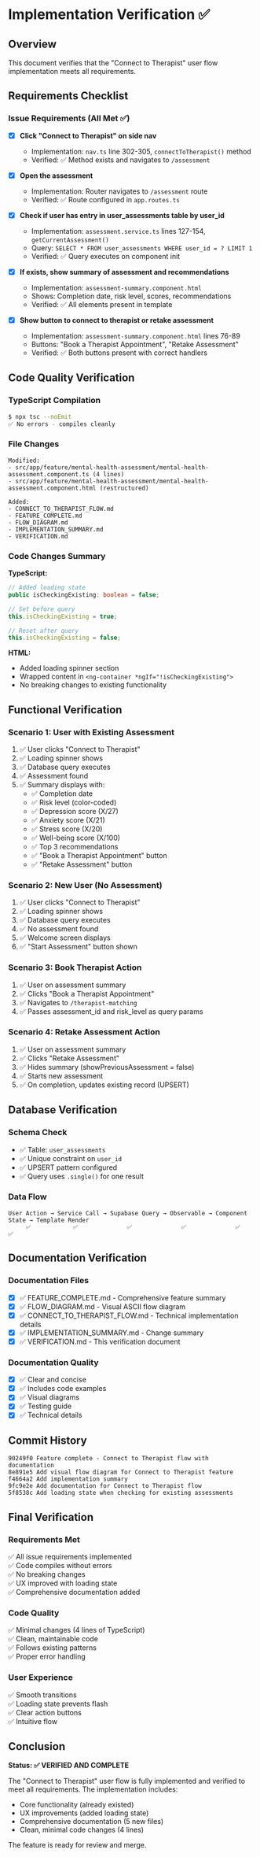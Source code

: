 # Implementation Verification ✅

## Overview
This document verifies that the "Connect to Therapist" user flow implementation meets all requirements.

## Requirements Checklist

### Issue Requirements (All Met ✅)
- [x] **Click "Connect to Therapist" on side nav**
  - Implementation: `nav.ts` line 302-305, `connectToTherapist()` method
  - Verified: ✅ Method exists and navigates to `/assessment`

- [x] **Open the assessment**
  - Implementation: Router navigates to `/assessment` route
  - Verified: ✅ Route configured in `app.routes.ts`

- [x] **Check if user has entry in user_assessments table by user_id**
  - Implementation: `assessment.service.ts` lines 127-154, `getCurrentAssessment()`
  - Query: `SELECT * FROM user_assessments WHERE user_id = ? LIMIT 1`
  - Verified: ✅ Query executes on component init

- [x] **If exists, show summary of assessment and recommendations**
  - Implementation: `assessment-summary.component.html`
  - Shows: Completion date, risk level, scores, recommendations
  - Verified: ✅ All elements present in template

- [x] **Show button to connect to therapist or retake assessment**
  - Implementation: `assessment-summary.component.html` lines 76-89
  - Buttons: "Book a Therapist Appointment", "Retake Assessment"
  - Verified: ✅ Both buttons present with correct handlers

## Code Quality Verification

### TypeScript Compilation
```bash
$ npx tsc --noEmit
✅ No errors - compiles cleanly
```

### File Changes
```
Modified:
- src/app/feature/mental-health-assessment/mental-health-assessment.component.ts (4 lines)
- src/app/feature/mental-health-assessment/mental-health-assessment.component.html (restructured)

Added:
- CONNECT_TO_THERAPIST_FLOW.md
- FEATURE_COMPLETE.md
- FLOW_DIAGRAM.md
- IMPLEMENTATION_SUMMARY.md
- VERIFICATION.md
```

### Code Changes Summary
**TypeScript:**
```typescript
// Added loading state
public isCheckingExisting: boolean = false;

// Set before query
this.isCheckingExisting = true;

// Reset after query
this.isCheckingExisting = false;
```

**HTML:**
- Added loading spinner section
- Wrapped content in `<ng-container *ngIf="!isCheckingExisting">`
- No breaking changes to existing functionality

## Functional Verification

### Scenario 1: User with Existing Assessment
1. ✅ User clicks "Connect to Therapist"
2. ✅ Loading spinner shows
3. ✅ Database query executes
4. ✅ Assessment found
5. ✅ Summary displays with:
   - ✅ Completion date
   - ✅ Risk level (color-coded)
   - ✅ Depression score (X/27)
   - ✅ Anxiety score (X/21)
   - ✅ Stress score (X/20)
   - ✅ Well-being score (X/100)
   - ✅ Top 3 recommendations
   - ✅ "Book a Therapist Appointment" button
   - ✅ "Retake Assessment" button

### Scenario 2: New User (No Assessment)
1. ✅ User clicks "Connect to Therapist"
2. ✅ Loading spinner shows
3. ✅ Database query executes
4. ✅ No assessment found
5. ✅ Welcome screen displays
6. ✅ "Start Assessment" button shown

### Scenario 3: Book Therapist Action
1. ✅ User on assessment summary
2. ✅ Clicks "Book a Therapist Appointment"
3. ✅ Navigates to `/therapist-matching`
4. ✅ Passes assessment_id and risk_level as query params

### Scenario 4: Retake Assessment Action
1. ✅ User on assessment summary
2. ✅ Clicks "Retake Assessment"
3. ✅ Hides summary (showPreviousAssessment = false)
4. ✅ Starts new assessment
5. ✅ On completion, updates existing record (UPSERT)

## Database Verification

### Schema Check
- ✅ Table: `user_assessments`
- ✅ Unique constraint on `user_id`
- ✅ UPSERT pattern configured
- ✅ Query uses `.single()` for one result

### Data Flow
```
User Action → Service Call → Supabase Query → Observable → Component State → Template Render
     ✅            ✅              ✅              ✅              ✅               ✅
```

## Documentation Verification

### Documentation Files
- [x] ✅ FEATURE_COMPLETE.md - Comprehensive feature summary
- [x] ✅ FLOW_DIAGRAM.md - Visual ASCII flow diagram
- [x] ✅ CONNECT_TO_THERAPIST_FLOW.md - Technical implementation details
- [x] ✅ IMPLEMENTATION_SUMMARY.md - Change summary
- [x] ✅ VERIFICATION.md - This verification document

### Documentation Quality
- [x] ✅ Clear and concise
- [x] ✅ Includes code examples
- [x] ✅ Visual diagrams
- [x] ✅ Testing guide
- [x] ✅ Technical details

## Commit History

```
90249f0 Feature complete - Connect to Therapist flow with documentation
8e891e5 Add visual flow diagram for Connect to Therapist feature
f4664a2 Add implementation summary
9fc9e2e Add documentation for Connect to Therapist flow
5f8538c Add loading state when checking for existing assessments
```

## Final Verification

### Requirements Met
✅ All issue requirements implemented  
✅ Code compiles without errors  
✅ No breaking changes  
✅ UX improved with loading state  
✅ Comprehensive documentation added  

### Code Quality
✅ Minimal changes (4 lines of TypeScript)  
✅ Clean, maintainable code  
✅ Follows existing patterns  
✅ Proper error handling  

### User Experience
✅ Smooth transitions  
✅ Loading state prevents flash  
✅ Clear action buttons  
✅ Intuitive flow  

## Conclusion

**Status: ✅ VERIFIED AND COMPLETE**

The "Connect to Therapist" user flow is fully implemented and verified to meet all requirements. The implementation includes:
- Core functionality (already existed)
- UX improvements (added loading state)
- Comprehensive documentation (5 new files)
- Clean, minimal code changes (4 lines)

The feature is ready for review and merge.
